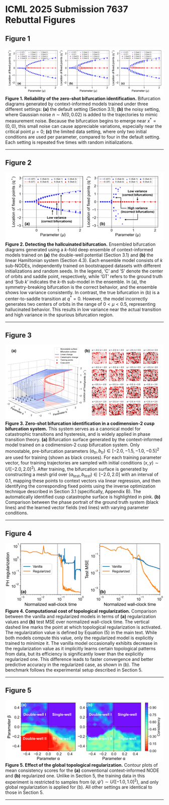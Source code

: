 # ICML 2025 Submission 7637 Rebuttal Figures

## Figure 1
![](./figures/rebuttal_figure_1.png)
**Figure 1. Reliability of the zero-shot bifurcation identification.** Bifurcation diagrams generated by context-informed models trained under three different settings: **(a)** the default setting (Section 3.1); **(b)** the noisy setting, where Gaussian noise $n \sim N(0, 0.02)$ is added to the trajectories to mimic measurement noise. Because the bifurcation begins to emerge near $x^* = (0, 0)$, this small noise can cause appreciable variations, especially near the critical point $\mu = 0$; **(c)** the limited data setting, where only two initial conditions are used per parameter, compared to four in the default setting. Each setting is repeated five times with random initializations.
***
## Figure 2
![](./figures/rebuttal_figure_2.png)
**Figure 2. Detecting the hallcuinated bifurcation.** Ensembled bifurcation diagrams generated using a $k$-fold deep ensemble of context-informed models trained on **(a)** the double-well potential (Section 3.1) and **(b)** the linear Hamiltonian system (Section 4.3). Each ensemble model consists of $k$ sub-NODEs, independently trained on bootstrapped datasets with different initializations and random seeds. In the legend, ‘C’ and ‘S’ denote the center of orbits and saddle point, respectively, while ‘GT’ refers to the ground truth and ‘Sub $k$’ indicates the $k$-th sub-model in the ensemble. In (a), the symmetry-breaking bifurcation is the correct behavior, and the ensemble shows low variance consistently. In contrast, the true bifurcation in (b) is a center-to-saddle transition at $q^* = 0$. However, the model incorrectly generates two centers of orbits in the range of $0 < μ < 0.5$, representing hallucinated behavior. This results in low variance near the actual transition and high variance in the spurious bifurcation region.
***
## Figure 3
![](./figures/rebuttal_figure_3.png)
**Figure 3. Zero-shot bifurcation identification in a codimension-2 cusp bifurcation system.** This system serves as a canonical model for catastrophic transitions and hysteresis, and is widely applied in phase transition theory. **(a)** Bifurcation surface generated by the context-informed model trained on a codimension-2 cusp bifurcation system. Only monostable, pre-bifurcation parameters $(a_{tr}, b_{tr}) \in [-2.0, -1.5, -1.0, -0.5]^2$ are used for training (shown as black crosses). For each training parameter vector, four training trajectories are sampled with initial conditions $(x, y) \sim U([-2.0, 2.0]^2)$. After training, the bifurcation surface is generated by constructing a mesh grid over $(a_{test}, b_{test}) \in [-2.0, 2.0]$ with an interval of $0.1$, mapping these points to context vectors via linear regression,  and then identifying the corresponding fixed points using the inverse optimization technique described in Section 3.1 (specifically, Appendix B). The automatically identified cusp catastrophe surface is highlighted in pink. **(b)** Comparison between the phase portrait of the ground truth system (black lines) and the learned vector fields (red lines) with varying parameter conditions.
***
## Figure 4
![](./figures/rebuttal_figure_4.png)
**Figure 4. Computational cost of topological regularization.** Comparison between the vanilla and regularized models in terms of **(a)** regularization values and **(b)** test MSE over normalized wall-clock time. The vertical dashed line marks the point at which topological regularization is activated. The regularization value is defined by Equation (5) in the main text. While both models compute this value, only the regularized model is explicitly trained to minimize it. The vanilla model occasionally exhibits decrease in the regularization value as it implicitly learns certain topological patterns from data, but its efficiency is significantly lower than the explicitly regularized one. This difference leads to faster convergence and better predictive accuracy in the regularized case, as shown in (b). The benchmark follows the experimental setup described in Section 5.
***
## Figure 5
![](./figures/rebuttal_figure_5.png)
**Figure 5. Effect of the global topological regularization.** Contour plots of mean consistency scores for the **(a)** conventional context-informed NODE and **(b)** regularized one. Unlike in Section 5, the training data in this experiment is restricted to samples from $(\psi, \psi') \sim U([-1.0, 1.0]^2)$, and only global regularization is applied for (b). All other settings are identical to those in Section 5.
***
